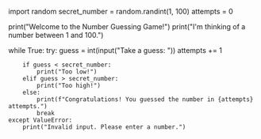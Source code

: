 import random
secret_number = random.randint(1, 100)
attempts = 0

print("Welcome to the Number Guessing Game!")
print("I'm thinking of a number between 1 and 100.")

while True:
    try:
        guess = int(input("Take a guess: "))
        attempts += 1

        if guess < secret_number:
            print("Too low!")
        elif guess > secret_number:
            print("Too high!")
        else:
            print(f"Congratulations! You guessed the number in {attempts} attempts.")
            break
    except ValueError:
        print("Invalid input. Please enter a number.")
